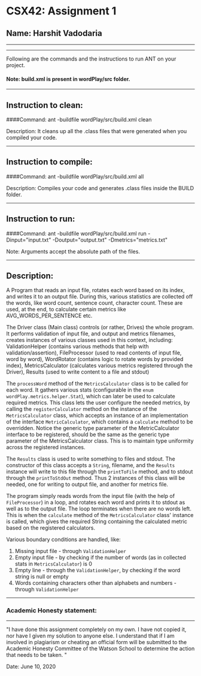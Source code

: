 # CSX42: Assignment 1
## Name: Harshit Vadodaria

-----------------------------------------------------------------------
-----------------------------------------------------------------------


Following are the commands and the instructions to run ANT on your project.
#### Note: build.xml is present in wordPlay/src folder.

-----------------------------------------------------------------------
## Instruction to clean:

####Command: ant -buildfile wordPlay/src/build.xml clean

Description: It cleans up all the .class files that were generated when you
compiled your code.

-----------------------------------------------------------------------
## Instruction to compile:

####Command: ant -buildfile wordPlay/src/build.xml all

Description: Compiles your code and generates .class files inside the BUILD folder.

-----------------------------------------------------------------------
## Instruction to run:

####Command: ant -buildfile wordPlay/src/build.xml run -Dinput="input.txt" -Doutput="output.txt" -Dmetrics="metrics.txt"

Note: Arguments accept the absolute path of the files.


-----------------------------------------------------------------------
## Description:

A Program that reads an input file, rotates each word based on its index, and writes it to an output file.
During this, various statistics are collected off the words, like word count, sentence count, character count.
These are used, at the end, to calculate certain metrics like AVG\_WORDS\_PER_SENTENCE etc.

The Driver class (Main class) controls (or rather, Drives) the whole program.
It performs validation of input file, and output and metrics filenames,
creates instances of various classes used in this context, including:
ValidationHelper (contains various methods that help with validation/assertion),
FileProcessor (used to read contents of input file, word by word),
WordRotator (contains logic to rotate words by provided index),
MetricsCalculator (calculates various metrics registered through the Driver),
Results (used to write content to a file and stdout)

The `processWord` method of the `MetricsCalculator` class is to be called for each word.
It gathers various stats (configurable in the `enum wordPlay.metrics.helper.Stat`),
which can later be used to calculate required metrics. This class lets the user 
configure the needed metrics, by calling the `registerCalculator` method on the instance
of the `MetricsCalculator` class, which accepts an instance of an implementation of the
interface `MetricCalculator`, which contains a `calculate` method to be overridden.
Notice the generic type parameter of the MetricCalculator interface to be registered,
should be the same as the generic type parameter of the MetricsCalculator class.
This is to maintain type uniformity across the registered instances.

The `Results` class is used to write something to files and stdout. The constructor of
this class accepts a `String`, filename, and the `Results` instance will write to this file
through the `printToFile` method, and to stdout through the `printToStdOut` method. Thus 2
instances of this class will be needed, one for writing to output file, and another for
metrics file.

The program simply reads words from the input file (with the help of `FileProcessor`)
in a loop, and rotates each word and prints it to stdout as well as to the output file.
The loop terminates when there are no words left. This is when the `calculate` method of the
`MetricsCalculator` class' instance is called, which gives the required String containing
the calculated metric based on the registered calculators.

Various boundary conditions are handled, like:
1. Missing input file - through `ValidationHelper`
2. Empty input file - by checking if the number of words (as in collected stats in
`MetricsCalculator`) is 0
3. Empty line - through the `ValidationHelper`, by checking if the word string is null or empty
4. Words containing characters other than alphabets and numbers - through `ValidationHelper`



-----------------------------------------------------------------------
### Academic Honesty statement:
-----------------------------------------------------------------------

"I have done this assignment completely on my own. I have not copied
it, nor have I given my solution to anyone else. I understand that if
I am involved in plagiarism or cheating an official form will be
submitted to the Academic Honesty Committee of the Watson School to
determine the action that needs to be taken. "

Date: June 10, 2020


